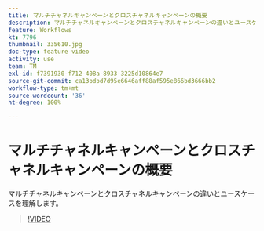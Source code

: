 ```yaml
---
title: マルチチャネルキャンペーンとクロスチャネルキャンペーンの概要
description: マルチチャネルキャンペーンとクロスチャネルキャンペーンの違いとユースケースを理解します。
feature: Workflows
kt: 7796
thumbnail: 335610.jpg
doc-type: feature video
activity: use
team: TM
exl-id: f7391930-f712-408a-8933-3225d10864e7
source-git-commit: ca13bdbd7d95e6646aff88af595e866bd3666bb2
workflow-type: tm+mt
source-wordcount: '36'
ht-degree: 100%

---
```


# マルチチャネルキャンペーンとクロスチャネルキャンペーンの概要

マルチチャネルキャンペーンとクロスチャネルキャンペーンの違いとユースケースを理解します。

>[!VIDEO](https://video.tv.adobe.com/v/335610?quality=12)
